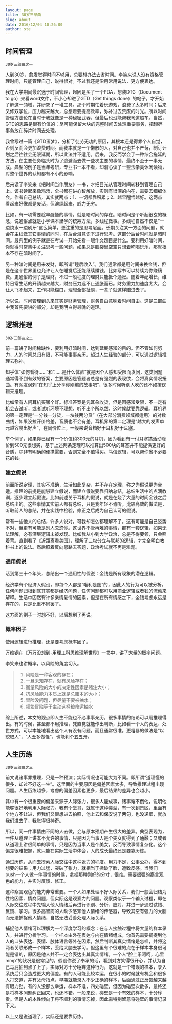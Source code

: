 ```yaml
---
layout: page
title: 30岁三部曲
slug: about
date: 2016/12/04 10:26:00
author: ste
---
```


## 时间管理

`30岁三部曲之一`

人到30岁，愈发觉得时间不够用，总要想办法去省时间。李笑来说人没有资格管理时间，只能管理自己，说得很对。不过我还是沿用常用说法，更方便表达。

我在大学期间最沉迷于时间管理，起因是买了一个PDA，想装DTG（Document to go）来看word文件，不小心却进了GTD（Get things done）的帖子，才开始了解这一领域，并研究了一堆工具。那个时期忙着玩游戏，浪费了太多时间；后来又修双学位，压力越来越大，总想着要提高效率，弥补过去荒废的时光。所以时间管理方法论在当时于我就像是一种秘密武器，但最后也没能帮我弯道超车。当然，GTD的思路是很有价值的：尽可能保留大块的完整时间去处理重要事务，把琐碎事务放在碎片时间去处理。

我曾写过一篇《GTD噩梦》，分析了徒劳无功的原因，其根本还是得靠个人自觉，否则反而会更加浪费时间。而我本就是一个懒散的人，对自己也并不严苛，制订计划之后往往会无限延期，所以此法并不适用。后来，我反而学会了一种综合拖延的方法，在主要任务临头时为了逃避而去做一些次主要的事情，最终不至于一事无成。典型的例子是当年考研，专业书一本不看，却潜心读了一些法学类休闲读物，对整个世界的认知都有不小的影响。

后来读了李笑来《把时间当作朋友》一书，才把目光从管理时间转移到管理自己上。该书读起来像鸡汤，全书都在讲心智解放，实则有很深的内在，需要去细细体会。作者自己总结，其实就两点：1、一切都靠积累；2、越早醒悟越好。这两点看起来好像都是废话，但演绎起来，威力无穷。

比如，有一项需要趁早醒悟的事情，就是暗时间的存在。暗时间是个听起很玄的概念，说通俗点就是小学课本里学的统筹方法，多线程做事。多线程自然不仅是“一边烧水一边刷牙”这么简单，更注重的是思考层面。长期关注某一方面的问题，就会在主线做其它事情的同时，在后台潜意识下进行思考。这部分后台时间就是暗时间。最典型的例子就是在考试一开始先看一眼作文题目是什么。要利用好暗时间，你就得时常集中关注思考一些问题，如果总是脑袋里空空只想着吃喝玩乐，那就根本不存在暗时间了。

另一种暗时间是用来发财，即所谓“睡后收入”。我们通常都是用时间来换金钱，但是在这个世界里也允许让人在睡觉后还能继续赚钱，比如写书可以持续为你赚稿费。更通俗的例子是理财，不过一般程度的理财只能抵个通胀。随着年纪增长，维持日常生活的开销越来越大，财务压力远不止通胀而已。财务重力加速度太大，会让人飞不起来，工作只能糊口，理想全部扯淡，一辈子就这样赔进去了。

所以说，时间管理到头来其实是财务管理，财务自由意味着时间自由。这是三部曲中我首先要讲的部分，却是我明白得最晚的道理。

## 逻辑推理

`30岁三部曲之二`

前一篇讲了时间稀缺性，要利用好暗时间，达到延展感知的目的。但不管如何努力，人的时间总归有限，不可能事事亲历。超过人生经验的部分，可以通过逻辑推理去弥补。

知乎体“如何看待……”和“……是什么体验”就是因个人感知受限而发问，这类问题通常得不到有效的答案，主要原因是答题者总是有强烈的表现欲，会将真实情况扭曲。有网友讽刺“在知乎上分享你刚编的故事吧”，很多时候听别人吹的还不如按逻辑来推理。

比如常有人问耳机买哪个好。标准答案是凭耳朵收货，但是因感知受限，不一定有机会去试听，或者试听环境不理想，听不出个所以然，这时候就要靠逻辑。耳机界的第一定理是“一分钱一分货，一块钱两分货”（在大部分消费领域都适用）的对数曲线，如果没拉开价格差，音质也不会有差。耳机界的第二定理是“越大的发声单元越容易出好声”，在同价位上，一般来说音箱好于耳机好于耳塞。

举个例子，如果你已经有一个价值约300元的耳机，因为看到有一付耳塞搞活动降价到500元很想买，基于上述两条定理可以推算出500块的耳塞并不能提供更好的音质，除非有明确的便携需要，否则完全不值得买。笃信逻辑，可以帮你省不必要花的钱。

### 建立假说

前面所说定理，其实不准确，生活如此复杂，并不存在定理，称之为假说更为合适。推理的前提是能够建立假说，而建立假说要靠归纳总结，总结生活中的点滴教训，逐步建立起假说。比如前述关于耳机的假说，就是在烧了大量的时间金钱之后总结出的。这些事情其实前人都有总结，只是我年轻不肯听。比较高效的做法是，听取前人的总结，并在实践中检验，修正之后成为自己认可的假说。

常有一些他人的总结，许多人说对，可我却怎么都理解不了。这有可能是自己姿势不对，但更有可能是别人忽悠你。这世界不管再难的事情，都有一套逻辑，如果无法理解，必有深层逻辑未被发现。比如我从小到大学政治，总是不得要领，只会照着背。直到看了《近距离看美国》，理解了三权分立与联邦的逻辑，才完全明白教科书上的说法。然后照着反向思路去答题，政治考试就不再是难题。

### 通用假说

活到第三十个年头，总结出一个通用性的假说：金钱是所有现象的潜在逻辑。

经济学有个经济人假设，即每个人都是“唯利是图”的，因此人的行为可以被分析。任何问题归根到底其实都是经济问题，任何问题都可以用商业逻辑或者钱的流动来解释。生活中固然有许多亲情爱情的因素，但是在所有情感之下，金钱考虑永远是存在的，只是比重不同罢了。

这方面的例子一时想不好，以后想到了再说。

### 概率因子

使用逻辑进行推理，还是要考虑概率因子。

万维钢在《万万没想到-用理工科思维理解世界》一书中，讲了大量的概率问题。

李笑来也讲概率，以风险的角度切入。

> 1. 风险是一种客观的存在；
> 2. 一旦未知存在，就有风险存在；
> 3. 衡量风险的大小的决定性因素是赌注大小；
> 4. 抗风险能力本质上就是总赌本的大小；
> 5. 冒险没问题，但尽量不要被抽水；
> 6. 频繁冒险等于主动选择被命运抽水

综上所述，本文的观点即人生不能也不必事事亲历，很多事情的结论可以用推理得出。有的时候，甚至都不用推理，凭直觉就能作出判断，比如看一个人的表达、处世方式，可以本能地看出这个人有没有问题，而且通常很准。更粗暴的做法是“以貌取人”，“人丑多做怪”，也能判个五五开。

## 人生历练

`30岁三部曲之三`

前文说诸事靠推理，只是一种预演；实际情况也可能大为不同。即所谓“道理懂的很多，却过不好这一生”。这里面的主要原因是偏差因素太多，导致推理过程出现问题。人生历练越多，考虑的偏差因素也更多，最后结果的差异也会越小。

其中有一个很重要的偏差来源于人际张力，很多人能成事，诸事难不倒他，说明他能够很好地利用人际张力。我有个堂哥，就属于这种类型，有一次到景区，里面有个地方不让进，但我们又很想进去拍照，他上去和保安说了两句，也没递烟，就放我们进去了，我觉得很神奇。

所以，同一件事情由不同的人去做，会与原本预期产生很大的差异。典型表现为，一件从道理上讲本不允许的事情，只是因为当事人是个美女就得到了通融；又或者从道理上讲很简单的事情，只是因为当事人是个美女，反而导致事情复杂化。这个偏差很难把握，就只能在实际生活中体会，人的成长最终还是要靠历练。

通过历练，从而去摸索人际交往中这种张力的程度。用力不足，公事公办，得不到想要的结果；用力过猛，突破了张力，就相当于撕破了脸，遭致反感。当我们push一个人做一件事情的时候，拿捏那种刚好的分寸，很难。需要很强的察言观色的能力，并实时反馈、修正。

这种察言观色的能力非常重要。一个人如果处理不好人际关系，我们一般会归结为性格因素、情商问题，但实际这是观察力的问题。观察类似于一个输入过程，即在人际交往过程中先输入他人情绪后再进行识别、分析、应对，并进一步通过试错、反馈、学习。很多高智商的人缺少感知他人情绪的传感器，导致其空有强力的大脑而无法捕捉他人情绪，自然无法妥善处理人际关系。

捕捉他人情绪可以理解为一个深度学习的概念：在与人接触过程中将大量的样本录入，并进行分析学习。一个样本由外在表达与内在情绪组成，你首先需要捕捉到他人的口头表达、表情、肢体语言等外在因素，然后判断其真实情绪是怎样，并将这两者关联形成一个样本，丢给大脑去学习。但这里有个很难的点在于样本本身很可能是错的，原因是他人并不一定会表达出其真实情绪。一个人“脸上乐呵呵，心里mmp”的状况是很常见的，假设你说了奉承的话，看到对方笑得很开心，并认为自己马屁拍到点子上了，实际对方十分唾弃这种行为，这就是一个错误的样本，录入系统后只会造成更大的偏差。有的人可能比较幸运，在很小的时候就有机会和很多人打交道，并有父母指点，早期就能录入不少正确的样本，后面通过正反馈越来越有眼力劲。有的人没那么幸运，样本不准，四处碰壁，但因为碰壁次数多，最终还是将样本问题纠正回来，也还不错。一般来说，碰壁是一个有效的样本，十分珍贵。但是人的本性倾向于将不顺利的事情忘掉，因此需特别留意将碰壁的事情记录下来。

以上又是说道理了，实际还是要靠历练。
